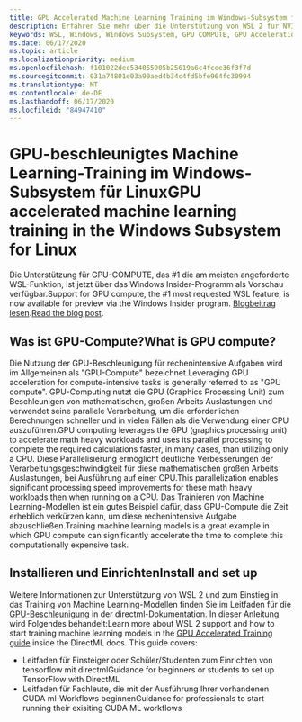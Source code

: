 ```yaml
---
title: GPU Accelerated Machine Learning Training im Windows-Subsystem für Linux
description: Erfahren Sie mehr über die Unterstützung von WSL 2 für NVIDIA CUDA, directml, tensorflow und pytorch.
keywords: WSL, Windows, Windows Subsystem, GPU COMPUTE, GPU Acceleration, NVIDIA, CUDA, directml, tensorflow, pytorch, NVIDIA CUDA Preview, GPU Driver, NVIDIA Container Toolkit, docker
ms.date: 06/17/2020
ms.topic: article
ms.localizationpriority: medium
ms.openlocfilehash: f101022dec534055905b25619a6c4fcee36f3f7d
ms.sourcegitcommit: 031a74801e03a90aed4b34c4fd5bfe964fc30994
ms.translationtype: MT
ms.contentlocale: de-DE
ms.lasthandoff: 06/17/2020
ms.locfileid: "84947410"
---
```

# <a name="gpu-accelerated-machine-learning-training-in-the-windows-subsystem-for-linux"></a><span data-ttu-id="8b02c-104">GPU-beschleunigtes Machine Learning-Training im Windows-Subsystem für Linux</span><span class="sxs-lookup"><span data-stu-id="8b02c-104">GPU accelerated machine learning training in the Windows Subsystem for Linux</span></span>

<span data-ttu-id="8b02c-105">Die Unterstützung für GPU-COMPUTE, das #1 die am meisten angeforderte WSL-Funktion, ist jetzt über das Windows Insider-Programm als Vorschau verfügbar.</span><span class="sxs-lookup"><span data-stu-id="8b02c-105">Support for GPU compute, the #1 most requested WSL feature, is now available for preview via the Windows Insider program.</span></span> <span data-ttu-id="8b02c-106">[Blogbeitrag lesen](https://blogs.windows.com/windowsdeveloper/?p=55781).</span><span class="sxs-lookup"><span data-stu-id="8b02c-106">[Read the blog post](https://blogs.windows.com/windowsdeveloper/?p=55781).</span></span>

## <a name="what-is-gpu-compute"></a><span data-ttu-id="8b02c-107">Was ist GPU-Compute?</span><span class="sxs-lookup"><span data-stu-id="8b02c-107">What is GPU compute?</span></span>

<span data-ttu-id="8b02c-108">Die Nutzung der GPU-Beschleunigung für rechenintensive Aufgaben wird im Allgemeinen als "GPU-Compute" bezeichnet.</span><span class="sxs-lookup"><span data-stu-id="8b02c-108">Leveraging GPU acceleration for compute-intensive tasks is generally referred  to as "GPU compute".</span></span> <span data-ttu-id="8b02c-109">GPU-Computing nutzt die GPU (Graphics Processing Unit) zum Beschleunigen von mathematischen, großen Arbeits Auslastungen und verwendet seine parallele Verarbeitung, um die erforderlichen Berechnungen schneller und in vielen Fällen als die Verwendung einer CPU auszuführen.</span><span class="sxs-lookup"><span data-stu-id="8b02c-109">GPU computing leverages the GPU (graphics processing unit) to accelerate math heavy workloads and uses its parallel processing to complete the required calculations faster, in many cases, than utilizing only a CPU.</span></span> <span data-ttu-id="8b02c-110">Diese Parallelisierung ermöglicht deutliche Verbesserungen der Verarbeitungsgeschwindigkeit für diese mathematischen großen Arbeits Auslastungen, bei Ausführung auf einer CPU.</span><span class="sxs-lookup"><span data-stu-id="8b02c-110">This parallelization enables significant processing speed improvements for these math heavy workloads then when running on a CPU.</span></span> <span data-ttu-id="8b02c-111">Das Trainieren von Machine Learning-Modellen ist ein gutes Beispiel dafür, dass GPU-Compute die Zeit erheblich verkürzen kann, um diese rechenintensive Aufgabe abzuschließen.</span><span class="sxs-lookup"><span data-stu-id="8b02c-111">Training machine learning models is a great example in which GPU compute can significantly accelerate the time to complete this computationally expensive task.</span></span>

## <a name="install-and-set-up"></a><span data-ttu-id="8b02c-112">Installieren und Einrichten</span><span class="sxs-lookup"><span data-stu-id="8b02c-112">Install and set up</span></span>

<span data-ttu-id="8b02c-113">Weitere Informationen zur Unterstützung von WSL 2 und zum Einstieg in das Training von Machine Learning-Modellen finden Sie im Leitfaden für die [GPU-Beschleunigung](https://docs.microsoft.com/windows/win32/direct3d12/gpu-accelerated-training) in der directml-Dokumentation. In dieser Anleitung wird Folgendes behandelt:</span><span class="sxs-lookup"><span data-stu-id="8b02c-113">Learn more about WSL 2 support and how to start training machine learning models in the [GPU Accelerated Training guide](https://docs.microsoft.com/windows/win32/direct3d12/gpu-accelerated-training) inside the DirectML docs. This guide covers:</span></span>

* <span data-ttu-id="8b02c-114">Leitfaden für Einsteiger oder Schüler/Studenten zum Einrichten von tensorflow mit directml</span><span class="sxs-lookup"><span data-stu-id="8b02c-114">Guidance for beginners or students to set up TensorFlow with DirectML</span></span>
* <span data-ttu-id="8b02c-115">Leitfaden für Fachleute, die mit der Ausführung Ihrer vorhandenen CUDA ml-Workflows beginnen</span><span class="sxs-lookup"><span data-stu-id="8b02c-115">Guidance for professionals to start running their exisiting CUDA ML workflows</span></span>
